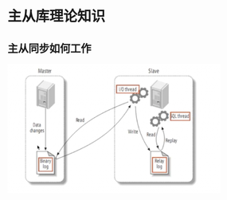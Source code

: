 # 主从库理论知识

## 主从同步如何工作

<img src="../public/主从库同步与读写分离/image-20210120132212752.png" alt="image-20210120132212752" style="zoom:50%;" />

